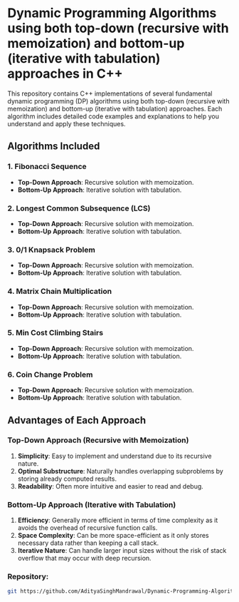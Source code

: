 
# Dynamic Programming Algorithms using both top-down (recursive with memoization) and bottom-up (iterative with tabulation) approaches in C++

This repository contains C++ implementations of several fundamental dynamic programming (DP) algorithms using both top-down (recursive with memoization) and bottom-up (iterative with tabulation) approaches. Each algorithm includes detailed code examples and explanations to help you understand and apply these techniques.

## Algorithms Included

### 1. Fibonacci Sequence
- **Top-Down Approach**: Recursive solution with memoization.
- **Bottom-Up Approach**: Iterative solution with tabulation.

### 2. Longest Common Subsequence (LCS)
- **Top-Down Approach**: Recursive solution with memoization.
- **Bottom-Up Approach**: Iterative solution with tabulation.

### 3. 0/1 Knapsack Problem
- **Top-Down Approach**: Recursive solution with memoization.
- **Bottom-Up Approach**: Iterative solution with tabulation.

### 4. Matrix Chain Multiplication
- **Top-Down Approach**: Recursive solution with memoization.
- **Bottom-Up Approach**: Iterative solution with tabulation.

### 5. Min Cost Climbing Stairs
- **Top-Down Approach**: Recursive solution with memoization.
- **Bottom-Up Approach**: Iterative solution with tabulation.

### 6. Coin Change Problem
- **Top-Down Approach**: Recursive solution with memoization.
- **Bottom-Up Approach**: Iterative solution with tabulation.

## Advantages of Each Approach

### Top-Down Approach (Recursive with Memoization)
1. **Simplicity**: Easy to implement and understand due to its recursive nature.
2. **Optimal Substructure**: Naturally handles overlapping subproblems by storing already computed results.
3. **Readability**: Often more intuitive and easier to read and debug.

### Bottom-Up Approach (Iterative with Tabulation)
1. **Efficiency**: Generally more efficient in terms of time complexity as it avoids the overhead of recursive function calls.
2. **Space Complexity**: Can be more space-efficient as it only stores necessary data rather than keeping a call stack.
3. **Iterative Nature**: Can handle larger input sizes without the risk of stack overflow that may occur with deep recursion.

### Repository:
   ```sh
   git https://github.com/AdityaSinghMandrawal/Dynamic-Programming-Algorithm-Top-Down-and-Bottom-Up-Approach
